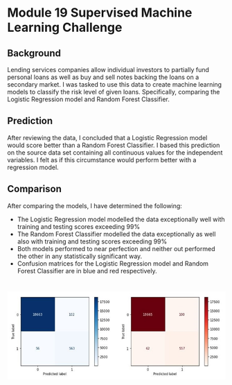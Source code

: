 # Module 19 Supervised Machine Learning Challenge
## Background

Lending services companies allow individual investors to partially fund personal loans as well as buy and sell notes backing the loans on a secondary market.  I was tasked to use this data to create machine learning models to classify the risk level of given loans. Specifically, comparing the Logistic Regression model and Random Forest Classifier.

## Prediction

After reviewing the data, I concluded that a Logistic Regression model would score better than a Random Forest Classifier.  I based this prediction on the source data set containing all continuous values for the independent variables.  I felt as if this circumstance would perform better with a regression model.

## Comparison

After comparing the models, I have determined the following:
- The Logistic Regression model modelled the data exceptionally well with training and testing scores exceeding 99%
- The Random Forest Classifier modelled the data exceptionally as well also with training and testing scores exceeding 99%
- Both models performed to near perfection and neither out performed the other in any statistically significant way. 
- Confusion matrices for the Logistic Regression model and Random Forest Classifier are in blue and red respectively.

# ![banner](https://github.com/sajeanpage/module_19_supervised_machine_learning_challenge/blob/2ccf3812a6cb3fba73b141bcb8b88de2e01712df/Resources/matrix.JPG)


